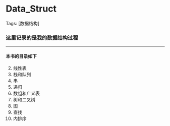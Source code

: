 # Data_Struct
Tags: [数据结构]
### 这里记录的是我的数据结构过程
---
#### **本书的目录如下**
2. 线性表
3. 栈和队列
4. 串
5. 递归
6. 数组和广义表
7. 树和二叉树
8. 图
9. 查找
10. 内排序
